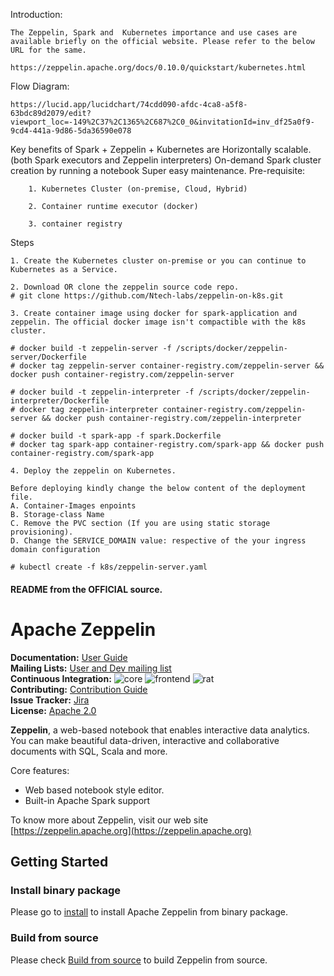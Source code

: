 Introduction: 

    The Zeppelin, Spark and  Kubernetes importance and use cases are available briefly on the official website. Please refer to the below URL for the same.

    https://zeppelin.apache.org/docs/0.10.0/quickstart/kubernetes.html

 Flow Diagram: 

    https://lucid.app/lucidchart/74cdd090-afdc-4ca8-a5f8-63bdc89d2079/edit?viewport_loc=-149%2C37%2C1365%2C687%2C0_0&invitationId=inv_df25a0f9-9cd4-441a-9d86-5da36590e078


Key benefits of Spark + Zeppelin + Kubernetes are
    Horizontally scalable. (both Spark executors and Zeppelin interpreters)
    On-demand Spark cluster creation by running a notebook
    Super easy maintenance.
    Pre-requisite: 
    
        1. Kubernetes Cluster (on-premise, Cloud, Hybrid)

        2. Container runtime executor (docker)

        3. container registry

Steps

    1. Create the Kubernetes cluster on-premise or you can continue to Kubernetes as a Service. 

    2. Download OR clone the zeppelin source code repo. 
    # git clone https://github.com/Ntech-labs/zeppelin-on-k8s.git

    3. Create container image using docker for spark-application and zeppelin. The official docker image isn't compactible with the k8s cluster.

    # docker build -t zeppelin-server -f /scripts/docker/zeppelin-server/Dockerfile
    # docker tag zeppelin-server container-registry.com/zeppelin-server && docker push container-registry.com/zeppelin-server

    # docker build -t zeppelin-interpreter -f /scripts/docker/zeppelin-interpreter/Dockerfile
    # docker tag zeppelin-interpreter container-registry.com/zeppelin-server && docker push container-registry.com/zeppelin-interpreter

    # docker build -t spark-app -f spark.Dockerfile
    # docker tag spark-app container-registry.com/spark-app && docker push container-registry.com/spark-app

    4. Deploy the zeppelin on Kubernetes. 

    Before deploying kindly change the below content of the deployment file.
    A. Container-Images enpoints 
    B. Storage-class Name
    C. Remove the PVC section (If you are using static storage provisioning).
    D. Change the SERVICE_DOMAIN value: respective of the your ingress domain configuration

    # kubectl create -f k8s/zeppelin-server.yaml 




#### README from the OFFICIAL source.

# Apache Zeppelin

**Documentation:** [User Guide](https://zeppelin.apache.org/docs/latest/index.html)<br/>
**Mailing Lists:** [User and Dev mailing list](https://zeppelin.apache.org/community.html)<br/>
**Continuous Integration:** ![core](https://github.com/apache/zeppelin/workflows/core/badge.svg) ![frontend](https://github.com/apache/zeppelin/workflows/frontend/badge.svg) ![rat](https://github.com/apache/zeppelin/workflows/rat/badge.svg) <br/>
**Contributing:** [Contribution Guide](https://zeppelin.apache.org/contribution/contributions.html)<br/>
**Issue Tracker:** [Jira](https://issues.apache.org/jira/browse/ZEPPELIN)<br/>
**License:** [Apache 2.0](https://github.com/apache/zeppelin/blob/master/LICENSE)


**Zeppelin**, a web-based notebook that enables interactive data analytics. You can make beautiful data-driven, interactive and collaborative documents with SQL, Scala and more.

Core features:
   * Web based notebook style editor.
   * Built-in Apache Spark support


To know more about Zeppelin, visit our web site [https://zeppelin.apache.org](https://zeppelin.apache.org)


## Getting Started

### Install binary package
Please go to [install](https://zeppelin.apache.org/docs/latest/quickstart/install.html) to install Apache Zeppelin from binary package.

### Build from source
Please check [Build from source](https://zeppelin.apache.org/docs/latest/setup/basics/how_to_build.html) to build Zeppelin from source.
